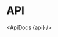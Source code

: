 <script>
  import { mdiMagnify } from '@mdi/js';

  import api from '$lib/components/MenuItem.svelte?raw&sveld';
  import ApiDocs from '$lib/components/ApiDocs.svelte';

  import Menu from '$lib/components/Menu.svelte';
  import MenuItem from '$lib/components/MenuItem.svelte';
</script>

# API

<ApiDocs {api} />
